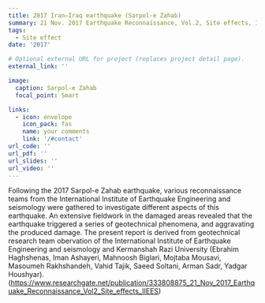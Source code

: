 ```yaml
---
title: 2017 Iran–Iraq earthquake (Sarpol-e Zahab)
summary: 21 Nov. 2017 Earthquake Reconnaissance, Vol.2, Site effects, IIEES.
tags:
  - Site effect
date: '2017'

# Optional external URL for project (replaces project detail page).
external_link: ''

image:
  caption: Sarpol-e Zahab
  focal_point: Smart

links:
  - icon: envelope
    icon_pack: fas
    name: your comments
    link: '/#contact'
url_code: ''
url_pdf: ''
url_slides: ''
url_video: ''
---
```

Following the 2017 Sarpol-e Zahab earthquake, various reconnaissance teams from the International Institute of Earthquake Engineering and seismology were gathered to investigate different aspects of this earthquake. An extensive fieldwork in the damaged areas revealed that the earthquake triggered a series of geotechnical phenomena, and aggravating the produced damage. The present report is derived from geotechnical research team obervation of the International Institute of Earthquake Engineering and seismology and  Kermanshah Razi University (Ebrahim Haghshenas, Iman Ashayeri, Mahnoosh Biglari, Mojtaba Mousavi, Masoumeh Rakhshandeh, Vahid Tajik, Saeed Soltani, Arman Sadr, Yadgar Houshyar).
(https://www.researchgate.net/publication/333808875_21_Nov_2017_Earthquake_Reconnaissance_Vol2_Site_effects_IIEES)